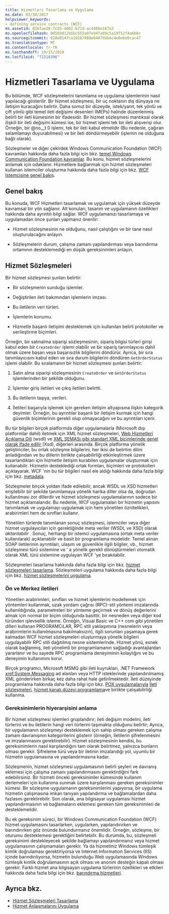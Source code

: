 ```yaml
---
title: Hizmetleri Tasarlama ve Uygulama
ms.date: 03/30/2017
helpviewer_keywords:
- defining service contracts [WCF]
ms.assetid: 036fae20-7c55-4002-b71d-ac4466e167a3
ms.openlocfilehash: 0d569d12b5bc555a07e94fa89c5a19f52f4a6b6c
ms.sourcegitcommit: 628e8147ca10187488e6407dab4c4e6ebe0cac47
ms.translationtype: MT
ms.contentlocale: tr-TR
ms.lasthandoff: 10/15/2019
ms.locfileid: "72318396"
---
```

# <a name="designing-and-implementing-services"></a>Hizmetleri Tasarlama ve Uygulama
Bu bölümde, WCF sözleşmelerini tanımlama ve uygulama işlemlerinin nasıl yapılacağı gösterilir. Bir hizmet sözleşmesi, bir uç noktanın dış dünyaya ne iletişim kuracağını belirtir. Daha somut bir düzeyde, istek/yanıt, tek yönlü ve çift yönlü gibi temel ileti değişimi desenleri (MEPs) halinde düzenlenmiş belirli bir ileti kümesinin bir ifadesidir. Bir hizmet sözleşmesi mantıksal olarak ilişkili bir ileti değişimi kümesi ise, bir hizmet işlemi tek bir ileti alışverişi olur. Örneğin, bir @no__t 0 işlemi, tek bir ileti kabul etmelidir (Bu nedenle, çağıran selamlamayı duyurabilmesi) ve bir ileti döndürmeyebilir (işlemin ne olduğuna bağlı olarak).  
  
 Sözleşmeler ve diğer çekirdek Windows Communication Foundation (WCF) kavramları hakkında daha fazla bilgi için bkz. [temel Windows Communication Foundation kavramlar](fundamental-concepts.md). Bu konu, hizmet sözleşmelerini anlamak için odaklanır. Hizmetlere bağlanmak için hizmet sözleşmeleri kullanan istemciler oluşturma hakkında daha fazla bilgi için bkz. [WCF Istemcisine genel bakış](wcf-client-overview.md).  
  
## <a name="overview"></a>Genel bakış  
 Bu konuda, WCF Hizmetleri tasarlamak ve uygulamak için yüksek düzeyde kavramsal bir yön sağlanır. Alt konuları, tasarım ve uygulamanın özellikleri hakkında daha ayrıntılı bilgi sağlar. WCF uygulamanızı tasarlamaya ve uygulamadan önce şunları yapmanız önerilir:  
  
- Hizmet sözleşmesinin ne olduğunu, nasıl çalıştığını ve bir tane nasıl oluşturulacağını anlayın.  
  
- Sözleşmelerin durum, çalışma zamanı yapılandırması veya barındırma ortamının desteklemediği en düşük gereksinimleri anlayın.  
  
## <a name="service-contracts"></a>Hizmet Sözleşmeleri  
 Bir hizmet sözleşmesi şunları belirtir:  
  
- Bir sözleşmenin sunduğu işlemler.  
  
- Değiştirilen ileti bakımından işlemlerin imzası.  
  
- Bu iletilerin veri türleri.  
  
- İşlemlerin konumu.  
  
- Hizmetle başarılı iletişimi desteklemek için kullanılan belirli protokoller ve serileştirme biçimleri.  
  
 Örneğin, bir satınalma siparişi sözleşmesinin, sipariş bilgisi türleri girişi kabul eden bir `CreateOrder` işlemi olabilir ve bir sipariş tanımlayıcısı dahil olmak üzere başarı veya başarısızlık bilgilerini döndürür. Ayrıca, bir sıra tanımlayıcısını kabul eden ve sıra durum bilgilerini döndüren `GetOrderStatus` işlemi olabilir. Bu sıralamanın bir hizmet sözleşmesi şunları belirtir:  
  
1. Satın alma siparişi sözleşmesinin `CreateOrder` ve `GetOrderStatus` işlemlerinden bir şekilde olduğunu.  
  
2. İşlemler giriş iletileri ve çıkış iletileri belirtti.  
  
3. Bu iletilerin taşıya, verileri.  
  
4. İletileri başarıyla işlemek için gereken iletişim altyapısına ilişkin kategorik deyimler. Örneğin, bu ayrıntılar başarılı bir iletişim kurmak için hangi güvenlik biçimlerinin gerekli olup olmayacağını ve bu ayrıntıları içerir.  
  
 Bu tür bilgileri birçok platformda diğer uygulamalarla (Microsoft dışı platformlar dahil) iletmek için XML hizmet sözleşmeleri, [Web Hizmetleri Açıklama Dili](https://go.microsoft.com/fwlink/?LinkId=94952) (wsdl) ve [XML ŞEMASı gibi standart XML biçimlerinde genel olarak ifade edilir ](https://go.microsoft.com/fwlink/?LinkId=94953)(Xsd), diğerleri arasında. Birçok platforma yönelik geliştiriciler, bu ortak sözleşme bilgilerini, her ikisi de belirtim dilini anladığından ve bu dillerin birlikte çalışabilirliği etkinleştirmek üzere tasarlandıkları için hizmetle iletişim kurabilen uygulamalar oluşturmak için kullanabilir. Hizmetin desteklediği ortak formları, biçimleri ve protokolleri açıklayarak. WCF 'nin bu tür bilgileri nasıl ele aldığı hakkında daha fazla bilgi için bkz. [metadata](./feature-details/metadata.md).  
  
 Sözleşmeler birçok yoldan ifade edilebilir, ancak WSDL ve XSD hizmetleri erişilebilir bir şekilde tanımlamaya yönelik harika diller olsa da, doğrudan kullanılması zor dillerdir ve hizmet sözleşmesi uygulamalarının sadece bir hizmet açıklamalarıdır. Bu nedenle, WCF uygulamaları bir hizmetin yapısını tanımlamak ve uygulamayı uygulamak için hem yönetilen öznitelikleri, arabirimleri hem de sınıfları kullanır.  
  
 Yönetilen türlerde tanımlanan sonuç sözleşmesi, istemciler veya diğer hizmet uygulayıcıları için gerektiğinde meta veriler (WSDL ve XSD) olarak *aktarılabilir* . Sonuç, herhangi bir istemci uygulamasına (ortak meta veriler kullanılarak) açıklanabilir ve basit bir programlama modelidir. Temel alınan SOAP iletilerinin ayrıntıları, ulaşım ve güvenlikle ilgili bilgiler, vb., hizmet sözleşmesi türü sistemine ve ' a yönelik gerekli dönüştürmeleri otomatik olarak XML türü sistemine uygulayan WCF 'ye bırakılabilir.  
  
 Sözleşmeleri tasarlama hakkında daha fazla bilgi için bkz. [hizmet sözleşmeleri tasarlama](designing-service-contracts.md). Sözleşmeleri uygulama hakkında daha fazla bilgi için bkz. [hizmet sözleşmelerini uygulama](implementing-service-contracts.md).  
  
### <a name="messages-up-front-and-center"></a>Ön ve Merkez iletileri  
 Yönetilen arabirimleri, sınıfları ve hizmet işlemlerini modellemek için yöntemleri kullanmak, uzak yordam çağrısı (RPC)-stil yöntemi imzalarında kullanıldığında, parametreleri bir yönteme geçirmek ve dönüş değerlerini almak için normal bir biçim olduğunda basittir. bir nesneden veya diğer kod türünden işlevsellik isteme. Örneğin, Visual Basic ve C++ com gibi yönetilen dilleri kullanan PROGRAMCıLAR, RPC stili yaklaşımına (nesnelerin veya arabirimlerin kullanılmasına bakılmaksızın), ilgili sorunları yaşamaya gerek kalmadan WCF hizmet sözleşmeleri oluşturmaya yönelik bilgileri uygulayabilir RPC stili dağıtılmış nesne sistemlerinde. Hizmet yönü, esnek olarak bağlanmış, ileti yönelimli bir programlamanın sağladığı avantajlardan yararlanır ve bu sayede RPC programlama deneyiminin kolaylığını ve bu deneyimin kullanımını korur.  
  
 Birçok programcı, Microsoft MSMQ gibi ileti kuyrukları, .NET Framework <xref:System.Messaging> ad alanları veya HTTP isteklerinde yapılandırılmamış XML gönderirken birkaç kez daha rahat hale getirilmektedir. İleti düzeyinde programlama hakkında daha fazla bilgi için bkz. [POX uygulamalarıyla](./feature-details/interoperability-with-pox-applications.md) [İleti sözleşmeleri](./feature-details/using-message-contracts.md), [hizmet kanalı düzeyi programlama](./extending/service-channel-level-programming.md)ve birlikte çalışabilirliği kullanma.  
  
### <a name="understanding-the-hierarchy-of-requirements"></a>Gereksinimlerin hiyerarşisini anlama  
 Bir hizmet sözleşmesi işlemleri gruplandırır; ileti değişim modelini, ileti türlerini ve bu iletilerin hangi veri türlerini taşımakta olduğunu belirtir; Ayrıca, bir uygulamanın sözleşmeyi desteklemek için sahip olması gereken çalışma zamanı davranışının kategorilerini gösterir (örneğin, iletilerin şifrelenmesini ve imzalanmasını gerektirebilir). Hizmet sözleşmesinin kendisi, bu gereksinimlerin nasıl karşılandığını tam olarak belirtmez, yalnızca bunların olması gerekir. Şifreleme türü veya bir iletinin imzalandığı yol, uyumlu bir hizmetin uygulamasına ve yapılandırmasına kadar.  
  
 Sözleşmenin, hizmet sözleşmesi uygulamasının belirli şeyleri ve davranış eklemesi için çalışma zamanı yapılandırmasını gerektirdiğini fark edebilirsiniz. Bir hizmeti önceki gereksinimler kümesinde kullanım derlemeleri için kullanıma sunmak üzere karşılanması gereken gereksinimler kümesi. Bir sözleşme uygulamanın gereksinimlerini yapıyorsa, bir uygulama hizmetin çalışmasına imkan tanıyan yapılandırma ve bağlamalardan daha fazlasını gerektirebilir. Son olarak, ana bilgisayar uygulaması hizmet yapılandırmasının ve bağlamaların eklemesi gereken tüm gereksinimleri de desteklemelidir.  
  
 Bu ek gereksinim süreci, bir Windows Communication Foundation (WCF) hizmet uygulamasını tasarlarken, uygularken, yapılandırırken ve barındırırken göz önünde bulundurmanız önemlidir. Örneğin, sözleşme, bir oturumu desteklemesi gerektiğini belirtebilir. Bu durumda, bu, sözleşmeli gereksinimi destekleyecek şekilde bağlamayı yapılandırmanız veya hizmet uygulamasının çalışmamaları gerekir. Ya da hizmetiniz Windows tümleşik kimlik doğrulaması gerektiriyorsa ve Internet Information Services (IIS) içinde barındırılıyorsa, hizmetin bulunduğu Web uygulamasında Windows tümleşik kimlik doğrulamasının açık olması ve anonim desteğin kapalı olması gerekir. Farklı hizmet ana bilgisayarı uygulama türlerinin özellikleri ve etkileri hakkında daha fazla bilgi için bkz. [barındırma hizmetleri](hosting-services.md).  
  
## <a name="see-also"></a>Ayrıca bkz.

- [Hizmet Sözleşmeleri Tasarlama](designing-service-contracts.md)
- [Hizmet Anlaşmalarını Uygulama](implementing-service-contracts.md)
